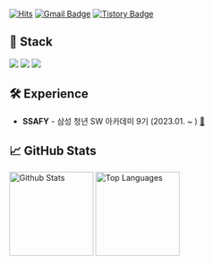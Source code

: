 [![Hits](https://hits.seeyoufarm.com/api/count/incr/badge.svg?url=https%3A%2F%2Fgithub.com%2FNEU-chaldea&count_bg=%23C558DD&title_bg=%23555555&icon=mediafire.svg&icon_color=%23E7E7E7&title=hits&edge_flat=false)](https://hits.seeyoufarm.com)
[![Gmail Badge](https://img.shields.io/badge/Gmail-D14836?style=flat&logo=Gmail&logoColor=white)](mailto:cjsrhd882222@gmail.com) 
[![Tistory Badge](https://img.shields.io/badge/Tech%20Blog-555263?style=flat&logoColor=white)](블로그)

## 🧰 Stack

<div>
<img src="https://img.shields.io/badge/Python-3776AB?style=flat-square&logo=Python&logoColor=white"/>
<img src="https://img.shields.io/badge/Git-F05032?style=flat-square&logo=Git&logoColor=white"/>
<img src="https://img.shields.io/badge/GitHub-181717?style=flat-square&logo=GitHub&logoColor=white"/>
</div>


## 🛠 Experience

- **SSAFY** - 삼성 청년 SW 아카데미 9기 (2023.01. ~ ) [:link:](https://www.ssafy.com/ksp/jsp/swp/swpMain.jsp)





## :chart_with_upwards_trend: GitHub Stats

<p align="left">
  <img src="https://github-readme-stats.vercel.app/api?username=NEU-chaldea&show_icons=true&count_private=true&theme=react&hide_border=true&bg_color=0d1017" alt="Github Stats" height="150px" />
  <img src="https://github-readme-stats.vercel.app/api/top-langs/?username=NEU-chaldea&hide_border=true&layout=compact&theme=react&bg_color=0d1017" alt="Top Languages" height="150px" />
</p>


